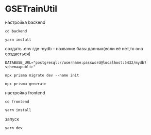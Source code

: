 # GSETrainUtil

настройка backend
```
cd backend
```
```
yarn install
```

создать .env
где mydb - название базы данных(если её нет,то она создасться)
```
DATABASE_URL="postgresql://username:password@localhost:5432/mydb?schema=public"
```

```
npx prisma migrate dev --name init
```
```
npx prisma generate
```

настройка frontend

```
cd frontend
```
```
yarn install
```
запуск
```
yarn dev
```